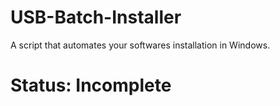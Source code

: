 # USB-Batch-Installer

A script that automates your softwares installation in Windows.

# Status: Incomplete

